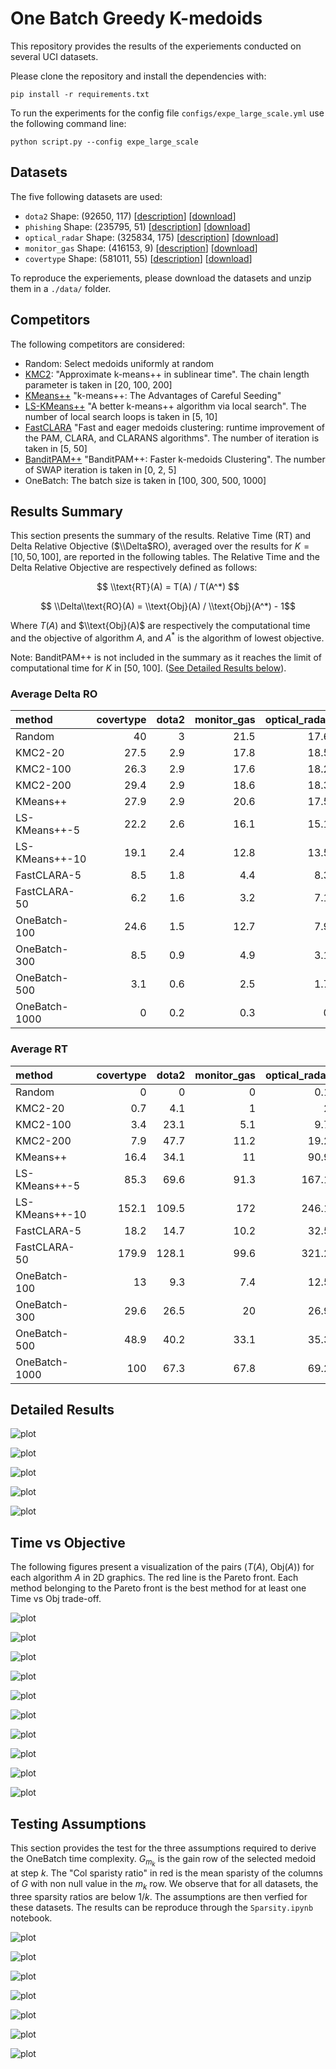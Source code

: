 # One Batch Greedy K-medoids

This repository provides the results of the experiements conducted on several UCI datasets.

Please clone the repository and install the dependencies with:
```
pip install -r requirements.txt
```
To run the experiments for the config file `configs/expe_large_scale.yml` use the following command line:
```
python script.py --config expe_large_scale
```

## Datasets

The five following datasets are used:
 - ``dota2`` Shape: (92650, 117) [[description](https://archive.ics.uci.edu/dataset/367/dota2+games+results
)] [[download](https://archive.ics.uci.edu/static/public/367/dota2+games+results.zip)] 
 - ``phishing`` Shape: (235795, 51) [[description](https://archive.ics.uci.edu/dataset/967/phiusiil+phishing+url+dataset)]  [[download](https://archive.ics.uci.edu/static/public/967/phiusiil+phishing+url+dataset.zip)]
 - ``optical_radar`` Shape: (325834, 175) [[description](https://archive.ics.uci.edu/dataset/525/crop+mapping+using+fused+optical+radar+data+set)] [[download](https://archive.ics.uci.edu/static/public/525/crop+mapping+using+fused+optical+radar+data+set.zip)]
 - ``monitor_gas`` Shape: (416153, 9) [[description](https://archive.ics.uci.edu/dataset/799/single+elder+home+monitoring+gas+and+position)] [[download](https://archive.ics.uci.edu/static/public/799/single+elder+home+monitoring+gas+and+position.zip)]
 - ``covertype`` Shape: (581011, 55) [[description](https://archive.ics.uci.edu/dataset/31/covertype)] [[download](https://archive.ics.uci.edu/static/public/31/covertype.zip)]

To reproduce the experiements, please download the datasets and unzip them in a ``./data/`` folder.

## Competitors

The following competitors are considered:
 - Random: Select medoids uniformly at random
 - [KMC2](https://ojs.aaai.org/index.php/AAAI/article/view/10259/10118): "Approximate k-means++ in sublinear time". The chain length parameter is taken in [20, 100, 200]
 - [KMeans++](https://theory.stanford.edu/~sergei/papers/kMeansPP-soda.pdf) "k-means++: The Advantages of Careful Seeding"
 - [LS-KMeans++](https://proceedings.mlr.press/v97/lattanzi19a/lattanzi19a.pdf) "A better k-means++ algorithm via local search". The number of local search loops is taken in [5, 10]
 - [FastCLARA](https://www.sciencedirect.com/science/article/pii/S0306437921000557) "Fast and eager medoids clustering: runtime improvement of the PAM, CLARA, and CLARANS algorithms". The number of iteration is taken in [5, 50]
 - [BanditPAM++](https://arxiv.org/abs/2310.18844) "BanditPAM++: Faster k-medoids Clustering". The number of SWAP iteration is taken in [0, 2, 5]
 - OneBatch: The batch size is taken in [100, 300, 500, 1000]

## Results Summary

This section presents the summary of the results. Relative Time (RT) and Delta Relative Objective ($\\Delta$RO), averaged over the results for $K = [10, 50, 100]$, are reported in the following tables. The Relative Time and the Delta Relative Objective are respectively defined as follows:

$$ \\text{RT}(A) = T(A) / T(A^*) $$

$$ \\Delta\\text{RO}(A) = \\text{Obj}(A) / \\text{Obj}(A^*) - 1$$

Where $T(A)$ and $\\text{Obj}(A)$ are respectively the computational time and the objective of algorithm $A$, and $A^*$ is the algorithm of lowest objective.

Note: BanditPAM++ is not included in the summary as it reaches the limit of computational time for $K$ in [50, 100]. ([See Detailed Results below](https://github.com/AnonymousAccount3/onebatch/tree/main?tab=readme-ov-file#detailed-results)).

### Average Delta RO
| method         |   covertype |   dota2 |   monitor_gas |   optical_radar |   phishing |
|:---------------|------------:|--------:|--------------:|----------------:|-----------:|
| Random         |        40   |     3   |          21.5 |            17.6 |       19   |
| KMC2-20        |        27.5 |     2.9 |          17.8 |            18.5 |       21.2 |
| KMC2-100       |        26.3 |     2.9 |          17.6 |            18.2 |       22.1 |
| KMC2-200       |        29.4 |     2.9 |          18.6 |            18.3 |       20.7 |
| KMeans++       |        27.9 |     2.9 |          20.6 |            17.5 |       22.4 |
| LS-KMeans++-5  |        22.2 |     2.6 |          16.1 |            15.1 |       19.4 |
| LS-KMeans++-10 |        19.1 |     2.4 |          12.8 |            13.5 |       17.2 |
| FastCLARA-5    |         8.5 |     1.8 |           4.4 |             8.3 |        5.2 |
| FastCLARA-50   |         6.2 |     1.6 |           3.2 |             7.1 |        4.3 |
| OneBatch-100   |        24.6 |     1.5 |          12.7 |             7.9 |       11.5 |
| OneBatch-300   |         8.5 |     0.9 |           4.9 |             3.1 |        4.9 |
| OneBatch-500   |         3.1 |     0.6 |           2.5 |             1.7 |        2.5 |
| OneBatch-1000  |         0   |     0.2 |           0.3 |             0   |        0.3 |

### Average RT
| method         |   covertype |   dota2 |   monitor_gas |   optical_radar |   phishing |
|:---------------|------------:|--------:|--------------:|----------------:|-----------:|
| Random         |         0   |     0   |           0   |             0.1 |        0   |
| KMC2-20        |         0.7 |     4.1 |           1   |             2   |        1.4 |
| KMC2-100       |         3.4 |    23.1 |           5.1 |             9.7 |        7.5 |
| KMC2-200       |         7.9 |    47.7 |          11.2 |            19.2 |       15.3 |
| KMeans++       |        16.4 |    34.1 |          11   |            90.9 |       14.4 |
| LS-KMeans++-5  |        85.3 |    69.6 |          91.3 |           167.1 |       79.3 |
| LS-KMeans++-10 |       152.1 |   109.5 |         172   |           246.1 |      127.2 |
| FastCLARA-5    |        18.2 |    14.7 |          10.2 |            32.5 |       12.1 |
| FastCLARA-50   |       179.9 |   128.1 |          99.6 |           321.2 |      120   |
| OneBatch-100   |        13   |     9.3 |           7.4 |            12.5 |        8.5 |
| OneBatch-300   |        29.6 |    26.5 |          20   |            26.9 |       23   |
| OneBatch-500   |        48.9 |    40.2 |          33.1 |            35.3 |       34.5 |
| OneBatch-1000  |       100   |    67.3 |          67.8 |            69.2 |       68.5 |

## Detailed Results

![plot](/figures/dota2_rt_ro.png)

![plot](/figures/phishing_rt_ro.png)

![plot](/figures/optical_radar_rt_ro.png)

![plot](/figures/monitor_gas_rt_ro.png)

![plot](/figures/covertype_rt_ro.png)

## Time vs Objective

The following figures present a visualization of the pairs ($T(A)$, Obj($A$)) for each algorithm $A$ in 2D graphics. The red line is the Pareto front. Each method belonging to the Pareto front is the best method for at least one Time vs Obj trade-off.

![plot](/figures/dota2_10_time_vs_obj.png) 

![plot](/figures/dota2_100_time_vs_obj.png)

![plot](/figures/phishing_10_time_vs_obj.png) 

![plot](/figures/phishing_100_time_vs_obj.png)

![plot](/figures/optical_radar_10_time_vs_obj.png) 

![plot](/figures/optical_radar_100_time_vs_obj.png)

![plot](/figures/monitor_gas_10_time_vs_obj.png) 

![plot](/figures/monitor_gas_100_time_vs_obj.png)

![plot](/figures/covertype_10_time_vs_obj.png) 

![plot](/figures/covertype_100_time_vs_obj.png)


## Testing Assumptions

This section provides the test for the three assumptions required to derive the OneBatch time complexity. $G_{m_k}$ is the gain row of the selected medoid at step $k$. The "Col sparisty ratio" in red is the mean sparisty of the columns of $G$ with non null value in the $m_k$ row. We observe that for all datasets, the three sparsity ratios are below $1/k$. The assumptions are then verfied for these datasets. The results can be reproduce through the ``Sparsity.ipynb`` notebook.

![plot](/figures/sparsity_mnist.png)

![plot](/figures/sparsity_cifar.png) 

![plot](/figures/sparsity_dota2.png) 

![plot](/figures/sparsity_phishing.png) 

![plot](/figures/sparsity_optical_radar.png) 

![plot](/figures/sparsity_monitor_gas.png) 

![plot](/figures/sparsity_covertype.png) 
